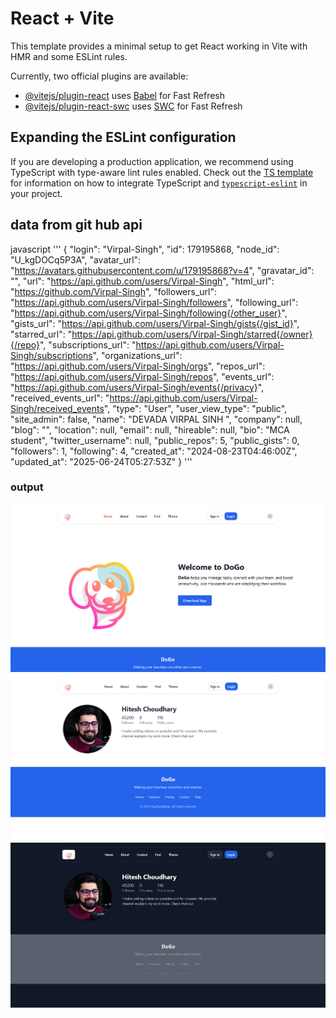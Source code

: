 # React + Vite

This template provides a minimal setup to get React working in Vite with HMR and some ESLint rules.

Currently, two official plugins are available:

- [@vitejs/plugin-react](https://github.com/vitejs/vite-plugin-react/blob/main/packages/plugin-react) uses [Babel](https://babeljs.io/) for Fast Refresh
- [@vitejs/plugin-react-swc](https://github.com/vitejs/vite-plugin-react/blob/main/packages/plugin-react-swc) uses [SWC](https://swc.rs/) for Fast Refresh

## Expanding the ESLint configuration

If you are developing a production application, we recommend using TypeScript with type-aware lint rules enabled. Check out the [TS template](https://github.com/vitejs/vite/tree/main/packages/create-vite/template-react-ts) for information on how to integrate TypeScript and [`typescript-eslint`](https://typescript-eslint.io) in your project.

## data from git hub api

javascript 
''' 
    {
  "login": "Virpal-Singh",
  "id": 179195868,
  "node_id": "U_kgDOCq5P3A",
  "avatar_url": "https://avatars.githubusercontent.com/u/179195868?v=4",
  "gravatar_id": "",
  "url": "https://api.github.com/users/Virpal-Singh",
  "html_url": "https://github.com/Virpal-Singh",
  "followers_url": "https://api.github.com/users/Virpal-Singh/followers",
  "following_url": "https://api.github.com/users/Virpal-Singh/following{/other_user}",
  "gists_url": "https://api.github.com/users/Virpal-Singh/gists{/gist_id}",
  "starred_url": "https://api.github.com/users/Virpal-Singh/starred{/owner}{/repo}",
  "subscriptions_url": "https://api.github.com/users/Virpal-Singh/subscriptions",
  "organizations_url": "https://api.github.com/users/Virpal-Singh/orgs",
  "repos_url": "https://api.github.com/users/Virpal-Singh/repos",
  "events_url": "https://api.github.com/users/Virpal-Singh/events{/privacy}",
  "received_events_url": "https://api.github.com/users/Virpal-Singh/received_events",
  "type": "User",
  "user_view_type": "public",
  "site_admin": false,
  "name": "DEVADA VIRPAL SINH ",
  "company": null,
  "blog": "",
  "location": null,
  "email": null,
  "hireable": null,
  "bio": "MCA student",
  "twitter_username": null,
  "public_repos": 5,
  "public_gists": 0,
  "followers": 1,
  "following": 4,
  "created_at": "2024-08-23T04:46:00Z",
  "updated_at": "2025-06-24T05:27:53Z"
}
'''
### output
![alt text](<Screenshot 2025-07-01 174159.png>)
![alt text](<Screenshot 2025-07-01 174252.png>)
![alt text](image.png)


